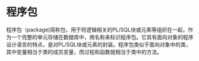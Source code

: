 # 程序包

程序包（package)简称包，用于将逻辑相关的PL/SQL块或元素等组织在一起，作为一个完整的单元存储在数据库中，用名称来标识程序包。它具有面向对象的程序设计语言的特点，是对PL/SQL块或元素的封装。程序包类似于面向对象中的类，其中变量相当于类的成员变量，而过程和函数就相当于类中的方法。

